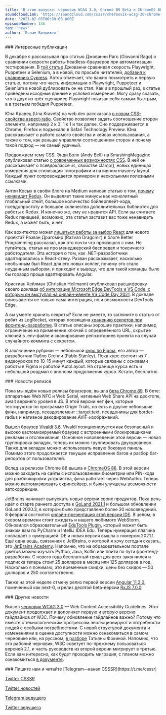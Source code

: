 ```yaml
---
title: 'В этом выпуске: черновик WCAG 3.0, Chrome 89 Beta и ChromeOS 88, новое CSS-свойство aspect-ratio, а также начало года в JetBrains.'
soundcloudLink: 'https://soundcloud.com/csssr/chernovik-wcag-30-chrome-89-beta-i-chromeos-88-vivaldi-36-aspect-ratio-plokhoy-redux'
date: '2021-02-03T00:00:00.000Z'
episodeNumber: 146
tag: 'news'
author: 'Ислам Виндижев'
---
```


<ParagraphWithImage imageName="manWithLaptop" imageSide="right">
  ### Интересные публикации

В декабре я рассказывал про статью Джованни Раго (Giovanni Rago) о сравнении скорости работы headless-браузеров при автоматизации тестирования. В [той статье](https://blog.checklyhq.com/puppeteer-vs-selenium-vs-playwright-speed-comparison/) Джованни сравнивал скорость Playwright, Puppeteer и Selenium, а в новой, по просьбе читателей, [добавил к сравнению Cypress](https://blog.checklyhq.com/cypress-vs-selenium-vs-playwright-vs-puppeteer-speed-comparison/). Автор отмечает, что важно посмотреть и первую статью, потому что часть информации о Playwright, Puppeteer и Selenium в новой дублировать он не стал. Как и в прошлый раз, в статье приведены исходные данные и условия измерения. Могу сразу сказать, что в двух из трёх сценариев Playwright показал себя самым быстрым, а в третьем победил Puppeteer.
</ParagraphWithImage>

Юна Кравец (Una Kravets) на web.dev рассказала [о новом CSS-свойстве aspect-ratio](https://web.dev/aspect-ratio/). Свойство позволяет задать соотношение сторон элемента, например 2 к 3, 1 к 1 и так далее. Оно поддерживается в Chrome, Firefox и подъехало в Safari Technology Preview. Юна рассказывает о работе самого свойства и кейсах использования, а также о том, как раньше управляли соотношением сторон и почему такой подход — не самый удачный.

Продолжаем тему CSS. Энди Бэлл (Andy Bell) на SmashingMagazine опубликовал статью [о современных возможностях CSS](https://www.smashingmagazine.com/2021/02/things-you-can-do-with-css-today/). В ней он рассказывает о псевдоклассе :is, свойстве clamp(), новых единицах измерения для стилизации типографики и нативном masonry layout. Каждый пункт сопровождается примером и несколькими полезными ссылками.

Антон Косых в своём блоге на Medium написал статью о том, [почему ненавидит Redux](https://kelin2025.medium.com/why-ive-never-used-redux-chapter-1-the-reasons-e4ff22e3cee0). Он выделяет такие минусы как монолитный глобальный стейт, большое количество бойлерплейт-кода, псевдопростоту и большое количество дополнительных библиотек для работы с Redux. И конечно же, ему не нравится API. Если вы считаете Redux панацеей, возможно, эта статья заставит вас тоже ненавидеть Redux, а может быть, и нет.

Как архитектор может [лишиться работы за выбор React](https://medium.com/better-programming/i-almost-got-fired-for-choosing-react-in-our-enterprise-app-846ea840841c) для нового проекта? Разван Драгомир (Razvan Dragomir) в блоге Better Programming рассказал, как это почти что произошло с ним. Не пугайтесь, статья не про менеджерский беспредел и токсичного работодателя. Эта история о том, как .NET-разработчики адаптировались к React-стеку. Разван рассказывает, насколько необычным был React для его новых коллег, почему это стало неудачным выбором, и приходит к выводу, что для такой команды было бы гораздо проще адаптировать Angular.

Кристиан Хейлман (Christian Heilmann) опубликовал расшифровку своего доклада [об интеграции Microsoft Edge DevTools и VS Code, с которым он выступал на онлайн-ивенте VS Code Day 2021](https://christianheilmann.com/2021/01/27/bringing-edges-developer-tools-to-vs-code-for-debugging-web-apps-a-talk-at-vs-code-day/). В докладе описывается не только сама интеграция, но и возможности DevTools Edge.

А вы умеете хранить секреты? Если не умеете, то загляните в статью от ребят из LogRocket, которая посвящена [хранению секретов при фронтенд-разработке](https://blog.logrocket.com/best-practices-for-managing-and-storing-secrets-in-frontend-development/). В статье описаны хорошие практики, например, ограничение на применение ключей с определённого URL, скрытие ключей в .env-файле и сканирование репозиториев проекта на случай случайного коммита с секретом.

В заключение рубрики — небольшой [курс по Figma](https://www.figmacrashcourse.com/), его автор — разработчик Пабло Стенли (Pablo Stanley). Пока курс состоит из 7 видеоуроков по 10-15 минут каждый, которые связаны с основами работы в Figma и работой AutoLayout. На странице курса есть и небольшой роадмап с анонсом продолжения курса. Кстати, бесплатно.

<ParagraphWithImage imageName="laptopNews" imageSide="right">
  ### Новости релизов

Пока мы ждём новые релизы браузеров, вышла [бета Chrome 89](https://blog.chromium.org/2021/01/chrome-89-beta-advanced-hardware.html). В бете: аппаратные Web NFC и Web Serial, нативный Web Share API на десктопе, await верхнего уровня в JS. В этой версии нет фич, которые тестируются по программе Origin Trials, но есть и другие небольшие фичи, например, псевдоэлемент ::target:text, псевдонимы для border-radius и нативное декодирование AVIF-изображений.
</ParagraphWithImage>

Вышел браузер [Vivaldi 3.6](https://habr.com/ru/company/vivaldi/blog/539592/). Vivaldi позиционируется как безопасный и высоко кастомизируемый браузер с встроенными блокировщиками рекламы и отслеживания. Основное нововведение этой версии — новая группировка вкладок, теперь их можно группировать двухуровнево. Также для вкладок можно использовать левую боковую панель. Помимо этого продолжается текущее исправление багов и разбор баг-репортов от пользователей.

Вслед за релизом Chrome 88 вышла и [ChromeOS 88](https://chromereleases.googleblog.com/2021/01/stable-channel-update-for-chrome-os_28.html). В этой версии можно заходить на сайты с использованием биометрии или PIN-кода для разблокировки устройства, фича работает через WebAuthn. Теперь можно кастомизировать скринсейвер, и были улучшены возможности автокоррекции.

JetBrains начинает выпускать новые версии своих продуктов. Пока речь идёт о старте раннего доступа к [GoLand 2021.1](https://blog.jetbrains.com/go/2021/01/29/goland-2021-1-eap-begins/) и большом обновлении GoLand 2020.3, в котором было представлено более 30 нововведений. 8 февраля состоится [онлайн-презентация этой версии IDE](https://info.jetbrains.com/goland-webinar-february-2021.html). В целом, в скором времени стоит ожидать и нашего любимого WebStorm. Обновился образовательный [EduTools Plugin](https://blog.jetbrains.com/education/2021/01/28/edutools-plugin-2021-1-is-now-out/), который может быть знаком вам по PyCharm и IntelliJ IDEA Edu. Теперь нумерация плагина совпадает с нумерацией IDE и новая версия вышла с номером 2021.1. Ещё одна вещь, связанная с JetBrains, о которой я хочу сегодня сказать, это [JetBrains Academy](https://www.jetbrains.com/academy/). Напомню, что на образовательном портале джетов можно изучать Python, Java, Kotlin или пойти по пути фронтенд-разработки. С нового года бесплатный триал для всех закончился и подписка теперь стоит 25 долларов в месяц или 125 долларов в год. Насколько я понимаю, это временные скидки, цены без скидок — 50 долларов и 250 соответственно.

Также на этой неделе отмечу релиз первой версии [Angular 11.2.0](https://github.com/angular/angular/releases/tag/11.2.0-next.0), помеченный как next-0, и релиз десятой beta-версии [RxJS 7.0.0](https://github.com/ReactiveX/rxjs/releases/tag/7.0.0-beta.10).

<ParagraphWithImage imageName="laptopDialog" imageSide="right">
  ### Другие новости

Вышел [черновик WCAG 3.0](https://www.w3.org/TR/wcag-3.0/) — Web Content Accessibility Guidelines. Этот документ продолжает и дополняет первую и вторую версию гайдлайнов от W3C. Почему обновление гайдлайнов важно? Потому что вместе с технологическим прогрессом эволюционируют и потребности людей с особыми потребностями. С новой структурой документа и изменениями в оценке доступности можно ознакомиться в самом черновике или, на русском, [в разборе](https://web-standards.ru/articles/wcag3-changes/) Татьяны Фокиной. Напомню, что это рабочий черновик, W3С советует по-прежнему пользоваться версией 2.1, и часть руководств из второй версии мигрирует в третью. Если вам интересно, как будет проходить миграция, с планом можно ознакомиться [в документе](https://docs.google.com/document/d/1aCRXrtmnSSTso-6S_IO9GQ3AKTB4FYt9k92eT_1PWX4/view).
</ParagraphWithImage>

<Note>
  ### Пишите нам и читайте
  [Telegram—канал CSSSR](https://t.me/csssr)

  [Twitter CSSSR](https://twitter.com/csssr_dev)

  [Twitter новостей](https://twitter.com/csssr_news)

  [Telegram ведущего](https://t.me/Vindizh)

  [Twitter ведущего](https://twitter.com/Vindizh)
</Note>
